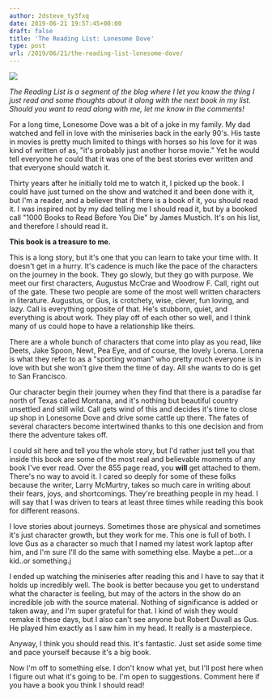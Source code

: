 ```yaml
---
author: 2dsteve_ty3fxq
date: 2019-06-21 19:57:45+00:00
draft: false
title: 'The Reading List: Lonesome Dove'
type: post
url: /2019/06/21/the-reading-list-lonesome-dove/
---
```



![](https://www.2dsteve.com/wp-content/uploads/2019/06/lonesomedove.jpg)






_The Reading List is a segment of the blog where I let you know the  thing I just read and some thoughts about it along with the next book in  my list. Should you want to read along with me, let me know in the  comments!_







For a long time, Lonesome Dove was a bit of a joke in my family. My dad watched and fell in love with the miniseries back in the early 90's. His taste in movies is pretty much limited to things with horses so his love for it was kind of written of as, "it's probably just another horse movie." Yet he would tell everyone he could that it was one of the best stories ever written and that everyone should watch it.







Thirty years after he initially told me to watch it, I picked up the book. I could have just turned on the show and watched it and been done with it, but I'm a reader, and a believer that if there is a book of it, you should read it. I was inspired not by my dad telling me I should read it, but by a booked call "1000 Books to Read Before You Die" by James Mustich. It's on his list, and therefore I should read it.







**This book is a treasure to me.**







This is a long story, but it's one that you can learn to take your time with. It doesn't get in a hurry. It's cadence is much like the pace  of the characters on the journey in the book. They go slowly, but they go with purpose. We meet our first characters, Augustus McCrae and Woodrow F. Call, right out of the gate. These two people are some of the most well written characters in literature. Augustus, or Gus, is crotchety, wise, clever, fun loving, and lazy. Call is everything opposite of that. He's stubborn, quiet, and everything is about work. They play off of each other so well, and I think many of us could hope to have a relationship like theirs.







There are a whole bunch of characters that come into play as you read, like Deets, Jake Spoon, Newt, Pea Eye, and of course, the lovely Lorena. Lorena is what they refer to as a "sporting woman" who pretty much everyone is in love with but she won't give them the time of day. All she wants to do is get to San Francisco. 







Our character begin their journey when they find that there is a paradise far north of Texas called Montana, and it's nothing but beautiful country unsettled and still wild. Call gets wind of this and decides it's time to close up shop in Lonesome Dove and drive some cattle up there. The fates of several characters become intertwined thanks to this one decision and from there the adventure takes off.







I could sit here and tell you the whole story, but I'd rather just tell you that inside this book are some of the most real and believable moments of any book I've ever read. Over the 855 page read, you **will** get attached to them. There's no way to avoid it. I cared so deeply for some of these folks because the writer, Larry McMurtry, takes so much care in writing about their fears, joys, and shortcomings. They're breathing people in my head. I will say that I was driven to tears at least three times while reading this book for different reasons.







I love stories about journeys. Sometimes those are physical and sometimes it's just character growth, but they work for me. This one is full of both. I love Gus as a character so much that I named my latest work laptop after him, and I'm sure I'll do the same with something else. Maybe a pet...or a kid..or something.j







I ended up watching the miniseries after reading this and I have to say that it holds up incredibly well. The book is better because you get to understand what the character is feeling, but may of the actors in the show do an incredible job with the source material. Nothing of significance is added or taken away, and I'm super grateful for that. I kind of wish they would remake it these days, but I also can't see anyone but Robert Duvall as Gus. He played him exactly as I saw him in my head. It really is a masterpiece.







Anyway, I think you should read this. It's fantastic. Just set aside some time and pace yourself because it's a big book. 







Now I'm off to something else. I don't know what yet, but I'll post here when I figure out what it's going to be. I'm open to suggestions. Comment here if you have a book you think I should read!



